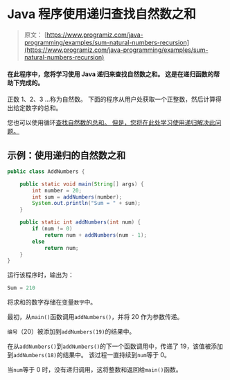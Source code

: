 # Java 程序使用递归查找自然数之和

> 原文： [https://www.programiz.com/java-programming/examples/sum-natural-numbers-recursion](https://www.programiz.com/java-programming/examples/sum-natural-numbers-recursion)

#### 在此程序中，您将学习使用 Java 递归来查找自然数之和。 这是在递归函数的帮助下完成的。

正数 1、2、3 ...称为自然数。 下面的程序从用户处获取一个正整数，然后计算得出给定数字的总和。

您也可以使用循环[查找自然数的总和。 但是，您将在此处学习使用递归解决此问题。](/java-programming/examples/sum-natural-numbers "Natural number sum using loops in Java")

## 示例：使用递归的自然数之和

```java
public class AddNumbers {

    public static void main(String[] args) {
        int number = 20;
        int sum = addNumbers(number);
        System.out.println("Sum = " + sum);
    }

    public static int addNumbers(int num) {
        if (num != 0)
            return num + addNumbers(num - 1);
        else
            return num;
    }
}
```

运行该程序时，输出为：

```java
Sum = 210
```

将求和的数字存储在变量`数字`中。

最初，从`main()`函数调用`addNumbers()`，并将 20 作为参数传递。

`编号`（20）被添加到`addNumbers(19)`的结果中。

在从`addNumbers()`到`addNumbers()`的下一个函数调用中，传递了 19，该值被添加到`addNumbers(18)`的结果中。 该过程一直持续到`num`等于 0。

当`num`等于 0 时，没有递归调用，这将整数和返回给`main()`函数。